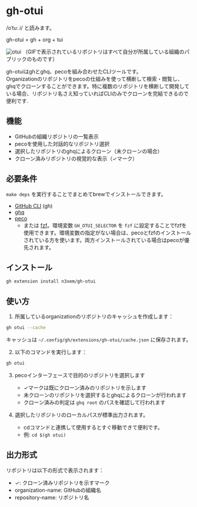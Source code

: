 # gh-otui

/oˈtuː.i/ と読みます。

gh-otui = gh + org + tui



![otui](https://github.com/user-attachments/assets/0c7626eb-c639-4f4c-86e1-b4ba6dab5bec)
（GIFで表示されているリポジトリはすべて自分が所属している組織のパブリックのものです）




gh-otuiはghとghq、pecoを組み合わせたCLIツールです。  
Organizationのリポジトリをpecoの仕組みを使って横断して検索・閲覧し、ghqでクローンすることができます。特に複数のリポジトリを横断して開発している場合、リポジトリ名さえ知っていればCLIのみでクローンを完結できるので便利です.  

## 機能

- GitHubの組織リポジトリの一覧表示
- pecoを使用した対話的なリポジトリ選択
- 選択したリポジトリのghqによるクローン（未クローンの場合）
- クローン済みリポジトリの視覚的な表示（✓マーク）

## 必要条件

`make deps` を実行することでまとめてbrewでインストールできます。

- [GitHub CLI](https://cli.github.com/) (gh)
- [ghq](https://github.com/x-motemen/ghq)
- [peco](https://github.com/peco/peco)
  - または [fzf](https://github.com/junegunn/fzf)。環境変数 `GH_OTUI_SELECTOR` を `fzf` に設定することでfzfを使用できます。環境変数の指定がない場合は、pecoとfzfのインストールされている方を使います。両方インストールされている場合はpecoが優先されます。
  


## インストール
```bash
gh extension install n3xem/gh-otui
```

## 使い方
1. 所属しているorganizationのリポジトリのキャッシュを作成します：

```bash
gh otui --cache
```

キャッシュは `~/.config/gh/extensions/gh-otui/cache.json` に保存されます。

2. 以下のコマンドを実行します：

```bash
gh otui
```

3. pecoインターフェースで目的のリポジトリを選択します
   - ✓マークは既にクローン済みのリポジトリを示します
   - 未クローンのリポジトリを選択するとghqによるクローンが行われます
   - クローン済みの判定は `ghq root` のパスを確認して行われます

4. 選択したリポジトリのローカルパスが標準出力されます。
   - cdコマンドと連携して使用するとすぐ移動できて便利です。
   - 例: `cd $(gh otui)`


## 出力形式

リポジトリは以下の形式で表示されます：
- ✓: クローン済みリポジトリを示すマーク
- organization-name: GitHubの組織名
- repository-name: リポジトリ名
